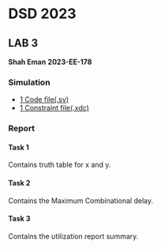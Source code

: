 # DSD 2023

## LAB 3

**Shah Eman**
**2023-EE-178**

### Simulation

* [1 Code file(.sv)](https://github.com/Shah-Eman/DSD_2023_EE_178/blob/main/Lab%20_3/rtl/Lab3.sv)
* [1 Constraint file(.xdc)](https://github.com/Shah-Eman/DSD_2023_EE_178/blob/main/Lab%20_3/constraints/constraints.xdc)

### Report

#### Task 1

Contains truth table for x and y. 

#### Task 2

Contains the Maximum Combinational delay.

#### Task 3

Contains the utilization report summary.
